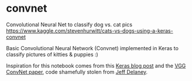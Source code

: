 # convnet
Convolutional Neural Net to classify dog vs. cat pics
https://www.kaggle.com/stevenhurwitt/cats-vs-dogs-using-a-keras-convnet

Basic Convolutional Neural Network (Convnet) implemented in Keras to classify pictures of kitties & puppies :) 

Inspiration for this notebook comes from this [Keras blog post](https://blog.keras.io/building-powerful-image-classification-models-using-very-little-data.html) 
and the [VGG ConvNet paper](https://arxiv.org/pdf/1409.1556.pdf), 
code shamefully stolen from [Jeff Delaney](https://www.kaggle.com/jeffd23). 
